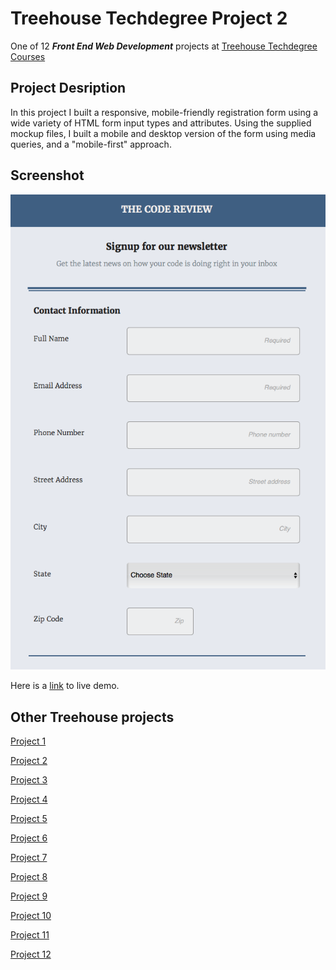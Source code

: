 # Treehouse Techdegree Project 2
One of 12 **_Front End Web Development_** projects at [Treehouse Techdegree Courses](https://teamtreehouse.com/techdegree/front-end-web-development)

## Project Desription
In this project I built a responsive, mobile-friendly registration form using a wide variety of HTML form input types and attributes. Using the supplied mockup files, I built a mobile and desktop version of the form using media queries, and a "mobile-first" approach.

## Screenshot
![creenshot of the website](https://raw.githubusercontent.com/dmitriyaa/storage/master/screenshot--techdegree-project-3.png)

Here is a [link](https://dmitriyaa.github.io/techdegree-project-3) to live demo.

## Other Treehouse projects
[Project 1](https://github.com/dmitriyaa/techdegree-project-1)

[Project 2](https://github.com/dmitriyaa/techdegree-project-2)

[Project 3](https://github.com/dmitriyaa/techdegree-project-3)

[Project 4](https://github.com/dmitriyaa/techdegree-project-4)

[Project 5](https://github.com/dmitriyaa/techdegree-project-5)

[Project 6](https://github.com/dmitriyaa/techdegree-project-6)

[Project 7](https://github.com/dmitriyaa/techdegree-project-7)

[Project 8](https://github.com/dmitriyaa/techdegree-project-8)

[Project 9](https://github.com/dmitriyaa/techdegree-project-9)

[Project 10](https://github.com/dmitriyaa/techdegree-project-10)

[Project 11](https://github.com/dmitriyaa/techdegree-project-11)

[Project 12](https://github.com/dmitriyaa/techdegree-project-12)
